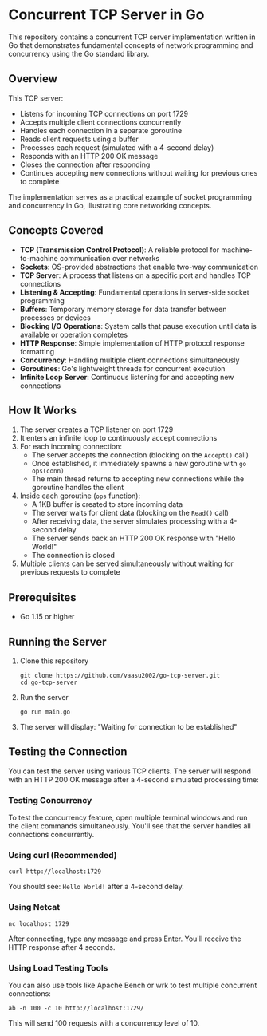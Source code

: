 # Concurrent TCP Server in Go

This repository contains a concurrent TCP server implementation written in Go that demonstrates fundamental concepts of network programming and concurrency using the Go standard library.

## Overview

This TCP server:
- Listens for incoming TCP connections on port 1729
- Accepts multiple client connections concurrently
- Handles each connection in a separate goroutine
- Reads client requests using a buffer
- Processes each request (simulated with a 4-second delay)
- Responds with an HTTP 200 OK message
- Closes the connection after responding
- Continues accepting new connections without waiting for previous ones to complete

The implementation serves as a practical example of socket programming and concurrency in Go, illustrating core networking concepts.

## Concepts Covered

- **TCP (Transmission Control Protocol)**: A reliable protocol for machine-to-machine communication over networks
- **Sockets**: OS-provided abstractions that enable two-way communication
- **TCP Server**: A process that listens on a specific port and handles TCP connections
- **Listening & Accepting**: Fundamental operations in server-side socket programming
- **Buffers**: Temporary memory storage for data transfer between processes or devices
- **Blocking I/O Operations**: System calls that pause execution until data is available or operation completes
- **HTTP Response**: Simple implementation of HTTP protocol response formatting
- **Concurrency**: Handling multiple client connections simultaneously
- **Goroutines**: Go's lightweight threads for concurrent execution
- **Infinite Loop Server**: Continuous listening for and accepting new connections

## How It Works

1. The server creates a TCP listener on port 1729
2. It enters an infinite loop to continuously accept connections
3. For each incoming connection:
   - The server accepts the connection (blocking on the `Accept()` call)
   - Once established, it immediately spawns a new goroutine with `go ops(conn)`
   - The main thread returns to accepting new connections while the goroutine handles the client
4. Inside each goroutine (`ops` function):
   - A 1KB buffer is created to store incoming data
   - The server waits for client data (blocking on the `Read()` call)
   - After receiving data, the server simulates processing with a 4-second delay
   - The server sends back an HTTP 200 OK response with "Hello World!"
   - The connection is closed
5. Multiple clients can be served simultaneously without waiting for previous requests to complete

## Prerequisites

- Go 1.15 or higher

## Running the Server

1. Clone this repository
   ```
   git clone https://github.com/vaasu2002/go-tcp-server.git
   cd go-tcp-server
   ```

2. Run the server
   ```
   go run main.go
   ```

3. The server will display: "Waiting for connection to be established"

## Testing the Connection

You can test the server using various TCP clients. The server will respond with an HTTP 200 OK message after a 4-second simulated processing time:

### Testing Concurrency
To test the concurrency feature, open multiple terminal windows and run the client commands simultaneously. You'll see that the server handles all connections concurrently.

### Using curl (Recommended)
```
curl http://localhost:1729
```
You should see: `Hello World!` after a 4-second delay.

### Using Netcat
```
nc localhost 1729
```
After connecting, type any message and press Enter. You'll receive the HTTP response after 4 seconds.

### Using Load Testing Tools
You can also use tools like Apache Bench or wrk to test multiple concurrent connections:
```
ab -n 100 -c 10 http://localhost:1729/
```
This will send 100 requests with a concurrency level of 10.
